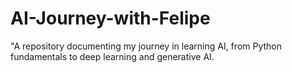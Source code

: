 # AI-Journey-with-Felipe
"A repository documenting my journey in learning AI, from Python fundamentals to deep learning and generative AI.
